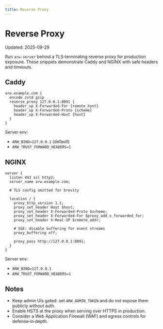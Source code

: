 ```yaml
---
title: Reverse Proxy
---
```


# Reverse Proxy
Updated: 2025-09-29

Run `arw-server` behind a TLS‑terminating reverse proxy for production exposure. These snippets demonstrate Caddy and NGINX with safe headers and timeouts.

## Caddy

```caddyfile
arw.example.com {
  encode zstd gzip
  reverse_proxy 127.0.0.1:8091 {
    header_up X-Forwarded-For {remote_host}
    header_up X-Forwarded-Proto {scheme}
    header_up X-Forwarded-Host {host}
  }
}
```

Server env:
- `ARW_BIND=127.0.0.1` (default)
- `ARW_TRUST_FORWARD_HEADERS=1`

## NGINX

```nginx
server {
  listen 443 ssl http2;
  server_name arw.example.com;

  # TLS config omitted for brevity

  location / {
    proxy_http_version 1.1;
    proxy_set_header Host $host;
    proxy_set_header X-Forwarded-Proto $scheme;
    proxy_set_header X-Forwarded-For $proxy_add_x_forwarded_for;
    proxy_set_header X-Real-IP $remote_addr;

    # SSE: disable buffering for event streams
    proxy_buffering off;

    proxy_pass http://127.0.0.1:8091;
  }
}
```

Server env:
- `ARW_BIND=127.0.0.1`
- `ARW_TRUST_FORWARD_HEADERS=1`

## Notes

- Keep admin UIs gated: set `ARW_ADMIN_TOKEN` and do not expose them publicly without auth.
- Enable HSTS at the proxy when serving over HTTPS in production.
- Consider a Web Application Firewall (WAF) and egress controls for defense‑in‑depth.
